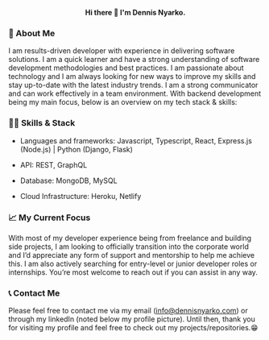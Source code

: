 <p align="center"><strong>Hi there 👋 I'm Dennis Nyarko.</strong></p>

### 🤔 About Me 
I am results-driven developer with experience in delivering software solutions. I am a quick learner and have a strong understanding of software development methodologies and best practices. I am passionate about technology and I am always looking for new ways to improve my skills and stay up-to-date with the latest industry trends. I am a strong communicator and can work effectively in a team environment. With backend development being my main focus, below is an overview on my tech stack & skills: 

### 👨‍💻 Skills & Stack  

- Languages and frameworks: Javascript, Typescript, React, Express.js (Node.js) | Python (Django, Flask) 

- API: REST, GraphQL 

- Database: MongoDB, MySQL 

- Cloud Infrastructure: Heroku, Netlify 

### 📈 My Current Focus 
With most of my developer experience being from freelance and building side projects, I am looking to officially transition into the corporate world and I’d appreciate any form of support and mentorship to help me achieve this. I am also actively searching for entry-level or junior developer roles or internships. You’re most welcome to reach out if you can assist in any way.

### 📞 Contact Me
Please feel free to contact me via my email (info@dennisnyarko.com) or through my linkedIn (noted below my profile picture). Until then, thank you for visiting my profile and feel free to check out my projects/repositories.😁 

